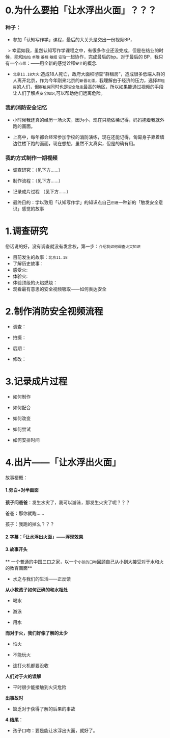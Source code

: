  # 0.为什么要拍「让水浮出火面」？？？

 ### 种子：

 - 参加「认知写作学」课程，最后的大关头是交出一份视频BP，

    > 幸运如我，虽然认知写作学课程之中，有很多作业还没完成，但是在结业的时候，能和`灿灿` `卓璇` `姜楠` `敏姐` `安珀`一起协作，完成最后的bp。对于最后的  BP，我只有一个`心愿`：——用全新的感觉诠释`安全`的概念.

 - `北京11.18大火`:造成18人死亡，政府大面积彻查“群租房”，造成很多低端人群的人离开北京，作为今年刚来北京的`新晋北漂`，我理解由于经济的压力，选择`群租房`的人们，但`群租房`同时也是`安全隐患`最高的地区，所以如果能通过视频的手段让人们了解点`安全知识`,可以帮助他们远离危险。

 ### 我的消防安全记忆

 - 小时候我还真的经历一场火灾，因为小，现在只能依稀记得，妈妈抱着我就外跑的画面。

 - 上高中，每年都会经常参加学校的消防演练，现在还能记得，匍匐身子靠着墙边往楼下跑的画面，现在想想，虽然不太真实，但是的确有用。

 ### 我的方式制作一期视频

 - 调查研究：（见下方……）

 - 制作流程：（见下方……）

 - 记录成片过程 （见下方……）

 - 最终目的：学以致用「认知写作学」的知识点自己`创造`一种新的「触发安全意识」感觉的故事

 # 1.调查研究

 俗话说的好，没有调查就没有发言权，第一步：`介绍我如何调查火灾知识`


  - 目前发生的故事：`北京11.18`
  - 了解历史故事：
  - 感受火:
  - 体验火:
  - 体验顶级的火焰燃烧：
  - 观看最有意思的安全视频吸取——如何表达安全

 # 2.制作消防安全视频流程
 
  - 调查：
 
  - 拍摄：
 
  - 后期：
 
  - 修改：
 
 
 # 3.记录成片过程

 - 如何制作

 - 如何配合

 - 如何改变

 - 如何尝试

- 如何安排时间
 
 # 4.出片——「让水浮出火面」

 故事梗概：

 #### 1.旁白+对半画面

 **孩子问爸爸**：发生水灾了，我可以游泳，那发生火灾了呢？？？

 爸爸：那你就跑……

 孩子：我跑的掉么？？？

 #### 2.字幕：「让水浮出火面」——浮现效果

 #### 3.故事开头

 ** 一个普通的中国三口之家，以一个`小孩的口吻`回顾自己从小到大接受对于水和火的教育画面**

 - 水之与我们的生活——正反馈

 **从小教孩子如何正确的和水相处**

 - 喝水

 - 游泳

 - 用水

 **而对于火，我们好像了解的太少**

 - 怕火

 - 不能玩火

 - 连打火机都要没收

 **人们对于火的误解**

 - 平时很少能接触到火灾危险


 **出事故时**

 - 缺乏对于获得了解的后果的事故

 **4.结尾**：

 - 孩子口吻：要是能让水浮出火面，就好了。

 
